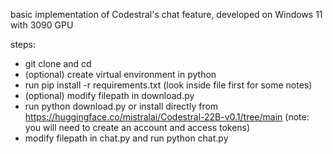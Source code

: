 basic implementation of Codestral's chat feature, developed on Windows 11 with 3090 GPU

steps:
- git clone and cd
- (optional) create virtual environment in python
- run pip install -r requirements.txt (look inside file first for some notes)
- (optional) modify filepath in download.py
- run python download.py or install directly from https://huggingface.co/mistralai/Codestral-22B-v0.1/tree/main (note: you will need to create an account and access tokens)
- modify filepath in chat.py and run python chat.py
